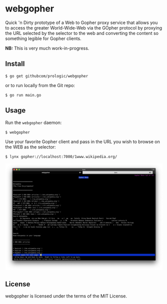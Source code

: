 # webgopher

Quick 'n Dirty prototype of a Web to Gopher proxy service that allows you to
access the greater World-Wide-Web via the GOpher protocol by proxying the URL
selected by the selector to the web and converting the content so something
legible for Gopher clients.

**NB:** This is very much work-in-progress.

## Install

```#!sh
$ go get githubcom/prologic/webgopher
```

or to run locally from the Git repo:

```#!sh
$ go run main.go
```

## Usage

Run the `webgopher` daemon:

```#!sh
$ webgopher
```

Use your favorite Gopher client and pass in the URL you wish to browse on the
WEB as the selector:

```#!sh
$ lynx gopher://localhost:7000/1www.wikipedia.org/
```

![Screenshot](/screenshot.png)

## License

webgopher is licensed under the terms of the MIT License.

